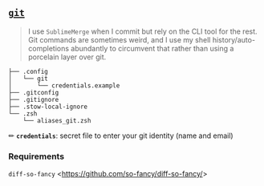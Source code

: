 ## [`git`](https://git-scm.com/)

> I use `SublimeMerge` when I commit but rely on the CLI tool for the rest.   
> Git commands are sometimes weird, and I use my shell history/auto-completions abundantly to circumvent that rather than using a porcelain layer over git.


<!--- Tree block autogenerated by /docgen.py -->
    ├── .config
    │   └── git
    │       └── credentials.example
    ├── .gitconfig
    ├── .gitignore
    ├── .stow-local-ignore
    └── .zsh
        └── aliases_git.zsh

✏ **`credentials`**: secret file to enter your git identity (name and email)  

### Requirements

`diff-so-fancy` <<https://github.com/so-fancy/diff-so-fancy/>>